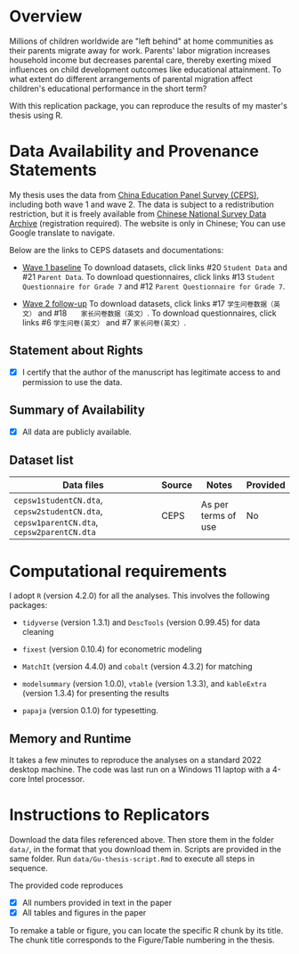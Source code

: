 # Overview

Millions of children worldwide are "left behind" at home communities as their parents migrate away for work. Parents' labor migration increases household income but decreases parental care, thereby exerting mixed influences on child development outcomes like educational attainment. To what extent do different arrangements of parental migration affect children's educational performance in the short term?

With this replication package, you can reproduce the results of my master's thesis using R. 

# Data Availability and Provenance Statements

My thesis uses the data from [China Education Panel Survey (CEPS)](http://ceps.ruc.edu.cn/English/Home.htm), including both wave 1 and wave 2. The data is subject to a redistribution restriction, but it is freely available from [Chinese National Survey Data Archive](http://www.cnsda.org/index.php) (registration required). The website is only in Chinese; You can use Google translate to navigate.

Below are the links to CEPS datasets and documentations:

- [Wave 1 baseline](http://www.cnsda.org/index.php?r=projects/view&id=72810330)  To download datasets, click links #20 `Student Data` and #21 `Parent Data`. To download questionnaires, click links #13 `Student Questionnaire for Grade 7` and #12 `Parent Questionnaire for Grade 7`.

- [Wave 2 follow-up](http://www.cnsda.org/index.php?r=projects/view&id=61662993) To download datasets, click links #17 `学生问卷数据（英文）` and #18 `	家长问卷数据（英文）`. To download questionnaires, click links #6 `学生问卷(英文）` and #7 `家长问卷(英文）`.

## Statement about Rights

- [x] I certify that the author of the manuscript has legitimate access to and permission to use the data. 


## Summary of Availability

- [x] All data are publicly available.

## Dataset list

| Data files                                                   | Source | Notes               | Provided |
| ------------------------------------------------------------ | ------ | ------------------- | -------- |
| `cepsw1studentCN.dta`, `cepsw2studentCN.dta`, `cepsw1parentCN.dta`, `cepsw2parentCN.dta` | CEPS   | As per terms of use | No       |

# Computational requirements

I adopt `R` (version 4.2.0) for all the analyses. This involves the following packages:

- `tidyverse` (version 1.3.1) and `DescTools` (version 0.99.45) for data cleaning

- `fixest` (version 0.10.4) for econometric modeling

- `MatchIt` (version 4.4.0) and `cobalt` (version 4.3.2) for matching

- `modelsummary` (version 1.0.0), `vtable` (version 1.3.3), and `kableExtra` (version 1.3.4) for presenting the results

- `papaja` (version 0.1.0) for typesetting.

## Memory and Runtime 

It takes a few minutes to reproduce the analyses on a standard 2022 desktop machine. The code was last run on a Windows 11 laptop with a 4-core Intel processor.

# Instructions to Replicators

Download the data files referenced above. Then store them in the folder `data/`, in the format that you download them in. Scripts are provided in the same folder. Run `data/Gu-thesis-script.Rmd` to execute all steps in sequence. 

The provided code reproduces 

- [x] All numbers provided in text in the paper
- [x] All tables and figures in the paper

To remake a table or figure, you can locate the specific R chunk by its title. The chunk title corresponds to the Figure/Table numbering in the thesis. 
